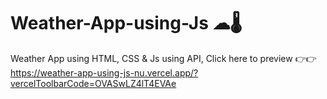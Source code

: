 # Weather-App-using-Js ☁🌡

Weather App using HTML, CSS & Js using API, Click here to preview 👉👉 https://weather-app-using-js-nu.vercel.app/?vercelToolbarCode=OVASwLZ4lT4EVAe
